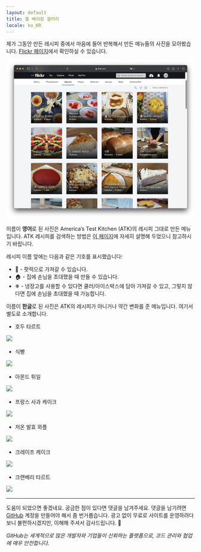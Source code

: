 ```yaml
---
layout: default
title: 홈 베이킹 갤러리
locale: ko_KR
---
```


제가 그동안 만든 레시피 중에서 마음에 들어 반복해서 만든 메뉴들의 사진을 모아봤습니다. [Flickr 페이지](https://flickr.com/photos/95940733@N07/albums/)에서 확인하실 수 있습니다.

[![Gallery](/assets/img/baking/gallery.jpg)](https://flickr.com/photos/95940733@N07/albums/)

이름이 **영어**로 된 사진은 America’s Test Kitchen (ATK)의 레시피 그대로 만든 메뉴 입니다. ATK 레시피를 검색하는 방법은 [이 페이지](/baking/atk)에 자세히 설명해 두었으니 참고하시기 바랍니다.

레시피 이름 앞에는 다음과 같은 기호를 표시했습니다:
* 🚗 - 팟럭으로 가져갈 수 있습니다.
* 🏠 - 집에 손님을 초대했을 때 만들 수 있습니다.
* ❄ - 냉장고를 사용할 수 있다면 쿨러/아이스박스에 담아 가져갈 수 있고, 그렇지 않다면 집에 손님을 초대했을 때 가능합니다.

이름이 **한글**로 된 사진은 ATK의 레시피가 아니거나 약간 변화를 준 메뉴입니다. 여기서 별도로 소개합니다.

* 호두 타르트

![](https://live.staticflickr.com/65535/52685126083_65eceb22c7_m.jpg)

* 식빵

![](https://live.staticflickr.com/65535/50056927126_d44bd0f800_w.jpg)

* 아몬드 튀일

![](https://live.staticflickr.com/65535/47997548218_f322589f40_n.jpg)

* 프랑스 사과 케이크

![](https://live.staticflickr.com/65535/53808856734_4652e92e90_m.jpg)

* 저온 발효 와플

![](https://live.staticflickr.com/65535/49803563193_dfd2fa87fb_w.jpg)

* 크레이프 케이크

![](https://live.staticflickr.com/65535/54073972367_21dd8bb5b8_m.jpg)

* 크랜베리 타르트

![](https://live.staticflickr.com/65535/51333253011_45c27f9a52_w.jpg)

---

도움이 되었으면 좋겠네요. 궁금한 점이 있다면 댓글을 남겨주세요. 댓글을 남기려면 [GitHub](http://github.com) 계정을 만들어야 해서 좀 번거롭습니다. 광고 없이 무료로 사이트를 운영하려다 보니 불편하시겠지만, 이해해 주셔서 감사드립니다. 🙂

*GitHub는 세계적으로 많은 개발자와 기업들이 신뢰하는 플랫폼으로, 코드 관리와 협업에 매우 안전합니다.*
